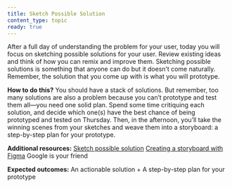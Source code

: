 ```yaml
---
title: Sketch Possible Solution
content_type: topic
ready: true
---
```


After a full day of understanding the problem for your user, today you will focus on sketching possible solutions for your user. Review existing ideas and think of how you can remix and improve them. Sketching possible solutions is something that anyone can do but it doesn’t come naturally. Remember, the solution that you come up with is what you will prototype. 

**How to do this?**
You should have a stack of solutions. But remember, too many solutions are also a problem because you can’t prototype and test them all—you need one solid plan. Spend some time critiquing each solution, and decide which one(s) have the best chance of being prototyped and tested on Thursday. Then, in the afternoon, you’ll take the winning scenes from your sketches and weave them into a storyboard: a step-by-step plan for your prototype.

**Additional resources:**
[Sketch possible solution](https://youtu.be/_ITJ5lAXQhg)
[Creating a storyboard with Figma](https://www.figma.com/resources/learn-design/storyboard/?fuid=911538155964104607)
Google is your friend 

**Expected outcomes:**
An actionable solution + A step-by-step plan for your prototype

